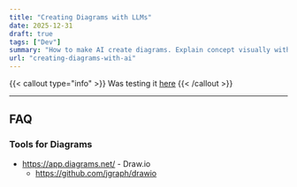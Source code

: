 ```yaml
---
title: "Creating Diagrams with LLMs"
date: 2025-12-31
draft: true
tags: ["Dev"] 
summary: "How to make AI create diagrams. Explain concept visually with AI."
url: "creating-diagrams-with-ai"
---
```


{{< callout type="info" >}}
Was testing it [here](https://github.com/JAlcocerT/Streamlit-MultiChat/blob/main/Z_Tests/OpenAI/diagrams_openai_v2.py)
{{< /callout >}}


---

## FAQ

### Tools for Diagrams

* https://app.diagrams.net/ - Draw.io
    * https://github.com/jgraph/drawio